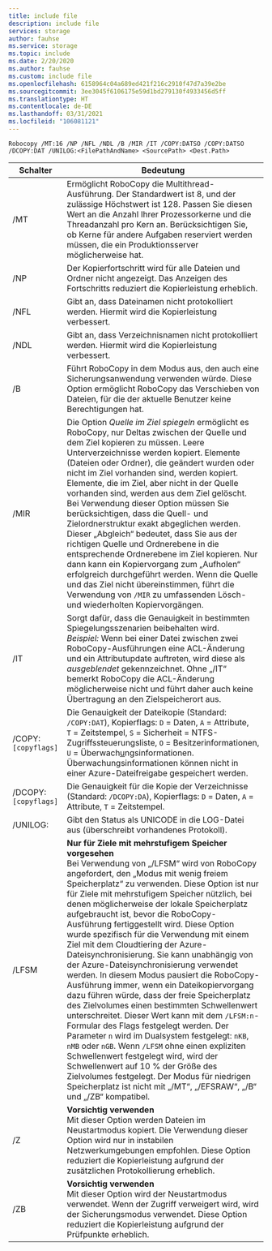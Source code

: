 ```yaml
---
title: include file
description: include file
services: storage
author: fauhse
ms.service: storage
ms.topic: include
ms.date: 2/20/2020
ms.author: fauhse
ms.custom: include file
ms.openlocfilehash: 6158964c04a689ed421f216c2910f47d7a39e2be
ms.sourcegitcommit: 3ee3045f6106175e59d1bd279130f4933456d5ff
ms.translationtype: HT
ms.contentlocale: de-DE
ms.lasthandoff: 03/31/2021
ms.locfileid: "106081121"
---
```

```console
Robocopy /MT:16 /NP /NFL /NDL /B /MIR /IT /COPY:DATSO /COPY:DATSO /DCOPY:DAT /UNILOG:<FilePathAndName> <SourcePath> <Dest.Path> 
```

| Schalter              | Bedeutung |
|---------------------|---------|
| /MT                 | Ermöglicht RoboCopy die Multithread-Ausführung. Der Standardwert ist 8, und der zulässige Höchstwert ist 128. Passen Sie diesen Wert an die Anzahl Ihrer Prozessorkerne und die Threadanzahl pro Kern an. Berücksichtigen Sie, ob Kerne für andere Aufgaben reserviert werden müssen, die ein Produktionsserver möglicherweise hat. |
| /NP                 | Der Kopierfortschritt wird für alle Dateien und Ordner nicht angezeigt. Das Anzeigen des Fortschritts reduziert die Kopierleistung erheblich. |
| /NFL                | Gibt an, dass Dateinamen nicht protokolliert werden. Hiermit wird die Kopierleistung verbessert. |
| /NDL                | Gibt an, dass Verzeichnisnamen nicht protokolliert werden. Hiermit wird die Kopierleistung verbessert. |
| /B                  | Führt RoboCopy in dem Modus aus, den auch eine Sicherungsanwendung verwenden würde. Diese Option ermöglicht RoboCopy das Verschieben von Dateien, für die der aktuelle Benutzer keine Berechtigungen hat. |
| /MIR                | Die Option *Quelle im Ziel spiegeln* ermöglicht es RoboCopy, nur Deltas zwischen der Quelle und dem Ziel kopieren zu müssen. Leere Unterverzeichnisse werden kopiert. Elemente (Dateien oder Ordner), die geändert wurden oder nicht im Ziel vorhanden sind, werden kopiert. Elemente, die im Ziel, aber nicht in der Quelle vorhanden sind, werden aus dem Ziel gelöscht. Bei Verwendung dieser Option müssen Sie berücksichtigen, dass die Quell- und Zielordnerstruktur exakt abgeglichen werden. Dieser „Abgleich“ bedeutet, dass Sie aus der richtigen Quelle und Ordnerebene in die entsprechende Ordnerebene im Ziel kopieren. Nur dann kann ein Kopiervorgang zum „Aufholen“ erfolgreich durchgeführt werden. Wenn die Quelle und das Ziel nicht übereinstimmen, führt die Verwendung von `/MIR` zu umfassenden Lösch- und wiederholten Kopiervorgängen. |
| /IT                 | Sorgt dafür, dass die Genauigkeit in bestimmten Spiegelungsszenarien beibehalten wird. </br>*Beispiel:* Wenn bei einer Datei zwischen zwei RoboCopy-Ausführungen eine ACL-Änderung und ein Attributupdate auftreten, wird diese als *ausgeblendet* gekennzeichnet. Ohne „/IT“ bemerkt RoboCopy die ACL-Änderung möglicherweise nicht und führt daher auch keine Übertragung an den Zielspeicherort aus. |
|/COPY:`[copyflags]`  | Die Genauigkeit der Dateikopie (Standard: `/COPY:DAT`), Kopierflags: `D` = Daten, `A` = Attribute, `T` = Zeitstempel, `S` = Sicherheit = NTFS-Zugriffssteuerungsliste, `O` = Besitzerinformationen, `U` = Überwach<u>u</u>ngsinformationen. Überwachungsinformationen können nicht in einer Azure-Dateifreigabe gespeichert werden. |
| /DCOPY:`[copyflags]`| Die Genauigkeit für die Kopie der Verzeichnisse (Standard: `/DCOPY:DA`), Kopierflags: `D` = Daten, `A` = Attribute, `T` = Zeitstempel. |
| /UNILOG:<file name> | Gibt den Status als UNICODE in die LOG-Datei aus (überschreibt vorhandenes Protokoll). |
| /LFSM               | **Nur für Ziele mit mehrstufigem Speicher vorgesehen** </br>Bei Verwendung von „/LFSM“ wird von RoboCopy angefordert, den „Modus mit wenig freiem Speicherplatz“ zu verwenden. Diese Option ist nur für Ziele mit mehrstufigem Speicher nützlich, bei denen möglicherweise der lokale Speicherplatz aufgebraucht ist, bevor die RoboCopy-Ausführung fertiggestellt wird. Diese Option wurde spezifisch für die Verwendung mit einem Ziel mit dem Cloudtiering der Azure-Dateisynchronisierung. Sie kann unabhängig von der Azure-Dateisynchronisierung verwendet werden. In diesem Modus pausiert die RoboCopy-Ausführung immer, wenn ein Dateikopiervorgang dazu führen würde, dass der freie Speicherplatz des Zielvolumes einen bestimmten Schwellenwert unterschreitet. Dieser Wert kann mit dem `/LFSM:n`-Formular des Flags festgelegt werden. Der Parameter `n` wird im Dualsystem festgelegt: `nKB`, `nMB` oder `nGB`. Wenn `/LFSM` ohne einen expliziten Schwellenwert festgelegt wird, wird der Schwellenwert auf 10 % der Größe des Zielvolumes festgelegt. Der Modus für niedrigen Speicherplatz ist nicht mit „/MT“, „/EFSRAW“, „/B“ und „/ZB“ kompatibel. |
| /Z                  | **Vorsichtig verwenden** </br>Mit dieser Option werden Dateien im Neustartmodus kopiert. Die Verwendung dieser Option wird nur in instabilen Netzwerkumgebungen empfohlen. Diese Option reduziert die Kopierleistung aufgrund der zusätzlichen Protokollierung erheblich. |
| /ZB                 | **Vorsichtig verwenden** </br>Mit dieser Option wird der Neustartmodus verwendet. Wenn der Zugriff verweigert wird, wird der Sicherungsmodus verwendet. Diese Option reduziert die Kopierleistung aufgrund der Prüfpunkte erheblich. |
   